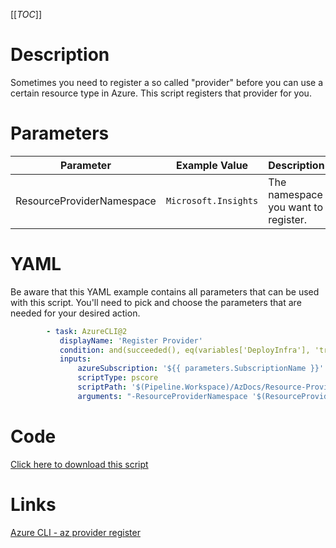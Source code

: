 [[_TOC_]]

# Description

Sometimes you need to register a so called "provider" before you can use a certain resource type in Azure. This script registers that provider for you.

# Parameters

| Parameter                 | Example Value        | Description                         |
| ------------------------- | -------------------- | ----------------------------------- |
| ResourceProviderNamespace | `Microsoft.Insights` | The namespace you want to register. |

# YAML

Be aware that this YAML example contains all parameters that can be used with this script. You'll need to pick and choose the parameters that are needed for your desired action.

```yaml
        - task: AzureCLI@2
           displayName: 'Register Provider'
           condition: and(succeeded(), eq(variables['DeployInfra'], 'true'))
           inputs:
               azureSubscription: '${{ parameters.SubscriptionName }}'
               scriptType: pscore
               scriptPath: '$(Pipeline.Workspace)/AzDocs/Resource-Provider/Register-Provider.ps1'
               arguments: "-ResourceProviderNamespace '$(ResourceProviderNamespace)'"
```

# Code

[Click here to download this script](../../../../src/Resource-Provider/Register-Provider.ps1)

# Links

[Azure CLI - az provider register](https://docs.microsoft.com/en-us/cli/azure/provider?view=azure-cli-latest#az_provider_register)
